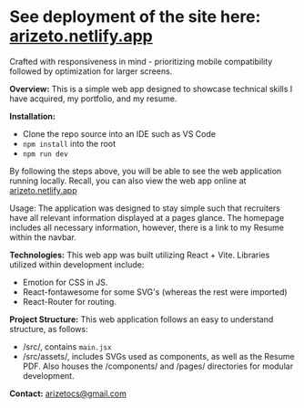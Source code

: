 # See deployment of the site here: [arizeto.netlify.app](https://arizeto.netlify.app/)

Crafted with responsiveness in mind - prioritizing mobile compatibility followed by optimization for larger screens.

**Overview:** This is a simple web app designed to showcase technical skills I have acquired, my portfolio, and my resume.

**Installation:**

- Clone the repo source into an IDE such as VS Code
- `npm install` into the root
- `npm run dev`

By following the steps above, you will be able to see the web application running locally.
Recall, you can also view the web app online at [arizeto.netlify.app](https://arizeto.netlify.app/)

Usage: The application was designed to stay simple such that recruiters have all relevant information displayed at a pages glance. The homepage includes all necessary information, however, there is a link to my Resume within the navbar.

**Technologies:** This web app was built utilizing React + Vite. Libraries utilized within development include:

- Emotion for CSS in JS.
- React-fontawesome for some SVG's (whereas the rest were imported)
- React-Router for routing.

**Project Structure:** This web application follows an easy to understand structure, as follows:

- /src/, contains `main.jsx`
- /src/assets/, includes SVGs used as components, as well as the Resume PDF. Also houses the /components/ and /pages/ directories for modular development.

**Contact:** arizetocs@gmail.com

